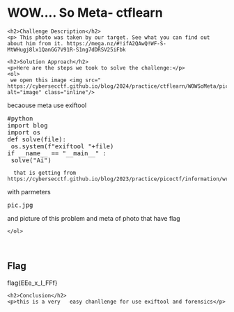 <title>WOW.... So Meta- ctflearn</title>
<!DOCTYPE html>
<html>

<body>
    <h1>WOW.... So Meta- ctflearn</h1>

    <h2>Challenge Description</h2>
    <p> This photo was taken by our target. See what you can find out about him from it. https://mega.nz/#!ifA2QAwQ!WF-S-MtWHugj8lx1QanGG7V91R-S1ng7dDRSV25iFbk
 
</p>
 
    <h2>Solution Approach</h2>
    <p>Here are the steps we took to solve the challenge:</p>
    <ol>
     we open this image <img src=" https://cybersecctf.github.io/blog/2024/practice/ctflearn/WOWSoMeta/pic.jpg" alt="image" class="inline"/>
becaouse meta use exiftool
<pre>
#python
import blog
import os
def solve(file):
 os.system(f"exiftool "+file)
if __name__ == "__main__" :
 solve("Ai")
</pre>
      that is getting from https://cybersecctf.github.io/blog/2023/practice/picoctf/information/writeup1.md
with parmeters <pre>pic.jpg</pre> and picture of this problem and meta of photo that have flag

    
    </ol>
<br>
    <h2>Flag</h2>
    <p class="flag"> flag{EEe_x_I_FFf}

</p>

    <h2>Conclusion</h2>
    <p>this is a very   easy chanllenge for use exiftool and forensics</p>
</body>
</html>


